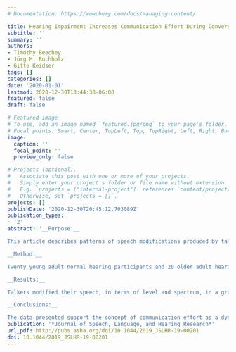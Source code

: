 ```yaml
---
# Documentation: https://wowchemy.com/docs/managing-content/

title: Hearing Impairment Increases Communication Effort During Conversations in Noise
subtitle: ''
summary: ''
authors:
- Timothy Beechey
- Jörg M. Buchholz
- Gitte Keidser
tags: []
categories: []
date: '2020-01-01'
lastmod: 2020-12-30T13:44:38-06:00
featured: false
draft: false

# Featured image
# To use, add an image named `featured.jpg/png` to your page's folder.
# Focal points: Smart, Center, TopLeft, Top, TopRight, Left, Right, BottomLeft, Bottom, BottomRight.
image:
  caption: ''
  focal_point: ''
  preview_only: false

# Projects (optional).
#   Associate this post with one or more of your projects.
#   Simply enter your project's folder or file name without extension.
#   E.g. `projects = ["internal-project"]` references `content/project/deep-learning/index.md`.
#   Otherwise, set `projects = []`.
projects: []
publishDate: '2020-12-30T20:45:12.703089Z'
publication_types:
- '2'
abstract: '__Purpose:__

This article describes patterns of speech modifications produced by talkers as a function of the degree of hearing impairment of communication partners during naturalistic conversations in noise. An explanation of observed speech modifications is proposed in terms of a generalization of the concept of effort. This account complements existing theories of listening effort by extending the concept of effort to the domain of interactive communication.

__Method:__

Twenty young adult normal hearing participants and 20 older adult hearing-impaired participants were tested in pairs. Each pair consisted of 1 young normal hearing participant and 1 older hearing-impaired participant. Pairs of participants took part in naturalistic conversations through the use of a referential communication task. Each pair completed a 5-min conversation in each of 5 different realistic acoustic environments.

__Results:__

Talkers modified their speech, in terms of level and spectrum, in a gradient manner reflecting both the acoustic environment and the degree of hearing impairment of their conversation partner. All pairs of participants were able to maintain communication across all acoustic environments regardless of degree of hearing impairment and the level of environmental noise. Contrasting effects of noise and hearing impairment on speech production revealed distinct patterns of speech modifications produced by normal hearing and hearing-impaired talkers during conversation. This may reflect the fact that only the speech modifications produced by normal hearing talkers functioned to compensate for the hearing impairment of a conversation partner.

__Conclusions:__

The data presented support the concept of communication effort as a dynamic feedback system between conversation participants. Additionally, these results provide insight into the nature of realistic speech signals, which are encountered by people with hearing impairment in everyday communication scenarios.'
publication: '*Journal of Speech, Language, and Hearing Research*'
url_pdf: http://pubs.asha.org/doi/10.1044/2019_JSLHR-19-00201
doi: 10.1044/2019_JSLHR-19-00201
---
```

